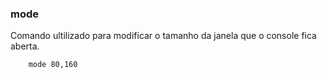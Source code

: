 ### mode

Comando ultilizado para modificar o tamanho da janela que o console fica aberta.

		mode 80,160